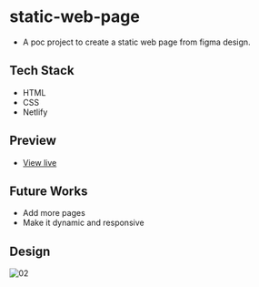 # static-web-page

* A poc project to create a static web page from figma design.

## Tech Stack

* HTML
* CSS
* Netlify

## Preview

* [View live](https://static-web-page-poc-gautam-balamurali.netlify.app/)

## Future Works

* Add more pages
* Make it dynamic and responsive

## Design

![02](https://user-images.githubusercontent.com/27736288/214060451-579c54b0-f186-4131-969d-e9791e377afc.png)
